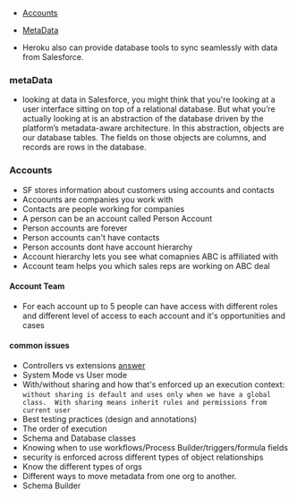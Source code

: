 * [Accounts](#Accounts)
* [MetaData](#MetaData)

* Heroku also can provide database tools to sync seamlessly with data from Salesforce.

### metaData
* looking at data in Salesforce, you might think that you're looking at a user interface sitting on top of a relational database. But what you’re actually looking at is an abstraction of the database driven by the platform’s metadata-aware architecture.
In this abstraction, objects are our database tables. The fields on those objects are columns, and records are rows in the database.



### Accounts 
* SF stores information about customers using accounts and contacts
* Accoounts are companies you work with 
* Contacts are people working for companies
* A person can be an account called Person Account
* Person accounts are forever 
* Person accounts can't have contacts
* Person accounts dont have account hierarchy
* Account hierarchy lets you see what comapnies ABC is affiliated with
* Account team helps you which sales reps are working on ABC deal

#### Account Team
* For each account up to 5 people can have access with different roles and different level of access to each account and it's opportunities and cases

#### common issues
* Controllers vs extensions [answer](https://developer.salesforce.com/docs/atlas.en-us.pages.meta/pages/pages_controller_def.htm)
* System Mode vs User mode
* With/without sharing and how that's enforced up an execution context: 
`without sharing is default and uses only when we have a global class.  With sharing means inherit rules and permissions from current user` 
* Best testing practices (design and annotations)
* The order of execution 
* Schema and Database classes
* Knowing when to use workflows/Process Builder/triggers/formula fields
* security is enforced across different types of object relationships
* Know the different types of orgs
* Different ways to move metadata from one org to another.
* Schema Builder
